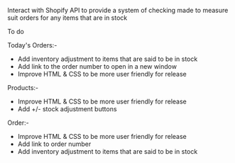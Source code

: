 Interact with Shopify API to provide a system of checking made to measure suit orders for any items that are in stock

To do

Today's Orders:-
 - Add inventory adjustment to items that are said to be in stock
 - Add link to the order number to open in a new window
 - Improve HTML & CSS to be more user friendly for release
 
 Products:-
  - Improve HTML & CSS to be more user friendly for release
  - Add +/- stock adjustment buttons
  
  Order:-
   - Improve HTML & CSS to be more user friendly for release
   - Add link to order number
   - Add inventory adjustment to items that are said to be in stock